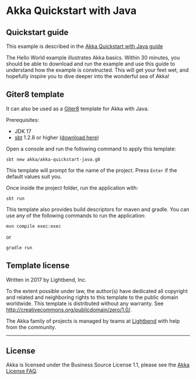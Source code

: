 # Akka Quickstart with Java

## Quickstart guide

This example is described in the [Akka Quickstart with Java guide](https://developer.lightbend.com/guides/akka-quickstart-java/)

The Hello World example illustrates Akka basics. Within 30 minutes, you should be able to download and run the example and use this guide to understand how the example is constructed. This will get your feet wet, and hopefully inspire you to dive deeper into the wonderful sea of Akka!

## Giter8 template

It can also be used as a [Giter8][g8] template for Akka with Java.

Prerequisites:
- JDK 17
- [sbt][sbt] 1.2.8 or higher ([download here][sbt_download])

Open a console and run the following command to apply this template:
 ```
sbt new akka/akka-quickstart-java.g8
 ```

This template will prompt for the name of the project. Press `Enter` if the default values suit you.

Once inside the project folder, run the application with:
```
sbt run
```

This template also provides build descriptors for maven and gradle. You can use any of the following commands to run 
the application:
```
mvn compile exec:exec
```
or
```
gradle run
```

## Template license

Written in 2017 by Lightbend, Inc.

To the extent possible under law, the author(s) have dedicated all copyright and related
and neighboring rights to this template to the public domain worldwide.
This template is distributed without any warranty. See <http://creativecommons.org/publicdomain/zero/1.0/>.

[g8]: http://www.foundweekends.org/giter8/
[sbt]: http://www.scala-sbt.org/
[sbt_download]: http://www.scala-sbt.org/download.html

The Akka family of projects is managed by teams at [Lightbend](https://lightbend.com) with help from the community.

---

## License

Akka is licensed under the Business Source License 1.1, please see the [Akka License FAQ](https://www.lightbend.com/akka/license-faq).